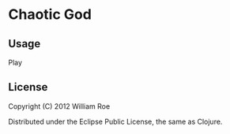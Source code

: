 # Chaotic God



## Usage

Play

## License

Copyright (C) 2012 William Roe

Distributed under the Eclipse Public License, the same as Clojure.
